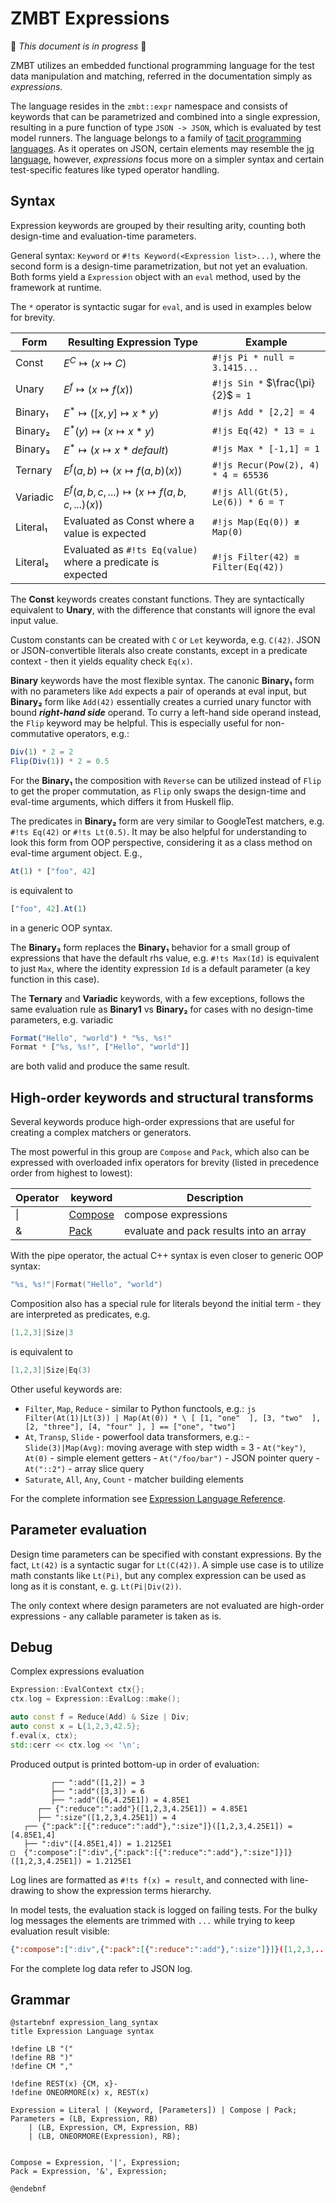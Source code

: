 <!-- (c) Copyright 2025 Zenseact AB -->
<!-- SPDX-License-Identifier: Apache-2.0 -->

# ZMBT Expressions

:construction: *This document is in progress* :construction:

ZMBT utilizes an embedded functional programming language for the test data manipulation and matching,
referred in the documentation simply as *expressions*.

The language resides in the `zmbt::expr` namespace and consists of keywords that can be parametrized and combined into a single expression, resulting in a pure function of type `JSON -> JSON`, which is evaluated by test model runners. The language belongs to a family of [tacit programming languages](https://en.wikipedia.org/wiki/Tacit_programming). As it operates on JSON, certain elements may resemble the
[jq language](https://jqlang.org/), however, *expressions* focus more on a simpler syntax
and certain test-specific features like typed operator handling.


## Syntax

Expression keywords are grouped by their resulting arity, counting both design-time and evaluation-time parameters.

General syntax: `Keyword` or `#!ts Keyword(<Expression list>...)`, where the second form is a design-time parametrization, but not yet an evaluation.
Both forms yield a `Expression` object with an `eval` method, used by the framework at runtime.

The `*` operator is syntactic sugar for `eval`, and is used in examples below for brevity.


|Form    | Resulting Expression Type                                  |Example                            |
|--------|-------------------------------------------------------     |---------------------------------- |
|Const   |$E^C            \mapsto (x \mapsto C)$                      |`#!js Pi * null = 3.1415...       `|
|Unary   |$E^f            \mapsto (x \mapsto f(x))$                   |`#!js Sin *` $\frac{\pi}{2}$ `= 1 `|
|Binary₁ |$E^*            \mapsto ([x, y] \mapsto x * y )$            |`#!js Add * [2,2] = 4             `|
|Binary₂ |$E^*(y)         \mapsto (x \mapsto x * y      )$            |`#!js Eq(42) * 13 = ⊥             `|
|Binary₃ |$E^*            \mapsto (x \mapsto x * default)$            |`#!js Max * [-1,1] = 1            `|
|Ternary |$E^f(a, b)      \mapsto (x \mapsto f(a, b)(x))$             |`#!js Recur(Pow(2), 4) * 4 = 65536`|
|Variadic|$E^f(a,b,c,...) \mapsto (x \mapsto f(a,b,c,...)(x))$        |`#!js All(Gt(5), Le(6)) * 6 = ⊤   `|
|Literal₁|Evaluated as Const where a value is expected                |`#!js Map(Eq(0)) ≢ Map(0)         `|
|Literal₂|Evaluated as `#!ts Eq(value)` where a predicate is expected |`#!js Filter(42) ≡ Filter(Eq(42)) `|

The **Const** keywords creates constant functions. They are syntactically equivalent to **Unary**,
with the difference that constants will ignore the eval input value.

Custom constants can be created with `C` or `Let` keyworda, e.g. `C(42)`.
JSON or JSON-convertible literals also create constants, except in a predicate context - then it yields equality check `Eq(x)`.

**Binary** keywords have the most flexible syntax. The canonic **Binary₁** form with no parameters like `Add` expects
a pair of operands at eval input, but **Binary₂** form like `Add(42)` essentially creates a curried unary
functor with bound ***right-hand side*** operand. To curry a left-hand side operand instead, the `Flip` keyword may be helpful.
This is especially useful for non-commutative operators, e.g.:

```js
Div(1) * 2 = 2
Flip(Div(1)) * 2 = 0.5
```

For the **Binary₁** the composition with `Reverse` can be utilized instead of `Flip` to get the proper commutation,
as `Flip` only swaps the design-time and eval-time arguments, which differs it from Huskell flip.

The predicates in **Binary₂** form are very similar to GoogleTest matchers, e.g. `#!ts Eq(42)` or `#!ts Lt(0.5)`.
It may be also helpful for understanding to look this form from OOP perspective, considering it as
a class method on eval-time argument object. E.g.,
```js
At(1) * ["foo", 42]
```
is equivalent to
```js
["foo", 42].At(1)
```
in a generic OOP syntax.


The **Binary₃** form replaces the **Binary₁** behavior for a small group of expressions that have the
default rhs value, e.g. `#!ts Max(Id)` is equivalent to just `Max`, where the identity expression `Id`
is a default parameter (a key function in this case).


The **Ternary** and **Variadic** keywords, with a few exceptions,
follows the same evaluation rule as **Binary1** vs **Binary₂** for cases with no design-time parameters, e.g. variadic

```js
Format("Hello", "world") * "%s, %s!"
Format * ["%s, %s!", ["Hello", "world"]]
```
are both valid and produce the same result.


## High-order keywords and structural transforms

Several keywords produce high-order expressions that are useful for creating a complex matchers or generators.

The most powerful in this group are `Compose` and `Pack`, which also can be expressed with
overloaded infix operators for brevity (listed in precedence order from highest to lowest):

|Operator|keyword                                      | Description                             |
|----    |----                                         |-----------                              |
|\|      |[Compose](/dsl-reference/expressions#compose)| compose expressions                     |
|&       |[Pack](/dsl-reference/expressions#pack)      | evaluate and pack results into an array |


With the pipe operator, the actual C++ syntax is even closer to generic OOP syntax:
```c++
"%s, %s!"|Format("Hello", "world")
```

Composition also has a special rule for literals beyond the initial term - they are interpreted as predicates,
e.g.
```c++
[1,2,3]|Size|3
```
is equivalent to
```c++
[1,2,3]|Size|Eq(3)
```

Other useful keywords are:

- `Filter`, `Map`, `Reduce` - similar to Python functools, e.g.:
      ```js
      Filter(At(1)|Lt(3)) | Map(At(0)) * \
         [
            [1, "one"  ],
            [3, "two"  ],
            [2, "three"],
            [4, "four" ],
         ] == ["one", "two"]
      ```
- `At`, `Transp`, `Slide` - powerfool data transformers, e.g.:
      - `Slide(3)|Map(Avg)`: moving average with step width = 3
      - `At("key")`, `At(0)` - simple element getters
      - `At("/foo/bar")` - JSON pointer query
      - `At("::2")` - array slice query
- `Saturate`, `All`, `Any`, `Count` - matcher building elements


For the complete information see [Expression Language Reference](/dsl-reference/expressions/#high-order).


## Parameter evaluation

Design time parameters can be specified with constant expressions. By the fact,
`Lt(42)` is a syntactic sugar for `Lt(C(42))`. A simple use case
is to utilize math constants like `Lt(Pi)`, but any complex expression can be used as long as it is constant,
e. g. `Lt(Pi|Div(2))`.

The only context where design parameters are not evaluated are high-order expressions - any callable parameter
is taken as is.

## Debug

Complex expressions evaluation

```cpp
Expression::EvalContext ctx{};
ctx.log = Expression::EvalLog::make();

auto const f = Reduce(Add) & Size | Div;
auto const x = L{1,2,3,42.5};
f.eval(x, ctx);
std::cerr << ctx.log << '\n';
```

Produced output is printed bottom-up in order of evaluation:
```
         ┌── ":add"([1,2]) = 3
         ├── ":add"([3,3]) = 6
         ├── ":add"([6,4.25E1]) = 4.85E1
      ┌── {":reduce":":add"}([1,2,3,4.25E1]) = 4.85E1
      ├── ":size"([1,2,3,4.25E1]) = 4
   ┌── {":pack":[{":reduce":":add"},":size"]}([1,2,3,4.25E1]) = [4.85E1,4]
   ├── ":div"([4.85E1,4]) = 1.2125E1
□  {":compose":[":div",{":pack":[{":reduce":":add"},":size"]}]}([1,2,3,4.25E1]) = 1.2125E1
```
Log lines are formatted as `#!ts f(x) = result`, and connected with line-drawing to show the expression terms hierarchy.

In model tests, the evaluation stack is logged on failing tests.
For the bulky log messages the elements are trimmed with `...` while trying to keep evaluation result visible:
``` json
{":compose":[":div",{":pack":[{":reduce":":add"},":size"]}]}([1,2,3,...) = 5
```
For the complete log data refer to JSON log.

## Grammar


```plantuml
@startebnf expression_lang_syntax
title Expression Language syntax

!define LB "("
!define RB ")"
!define CM ","

!define REST(x) {CM, x}-
!define ONEORMORE(x) x, REST(x)

Expression = Literal | (Keyword, [Parameters]) | Compose | Pack;
Parameters = (LB, Expression, RB)
    | (LB, Expression, CM, Expression, RB)
    | (LB, ONEORMORE(Expression), RB);


Compose = Expression, '|', Expression;
Pack = Expression, '&', Expression;

@endebnf
```
